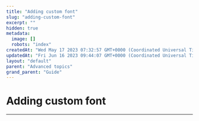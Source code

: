 ```yaml
---
title: "Adding custom font"
slug: "adding-custom-font"
excerpt: ""
hidden: true
metadata: 
  image: []
  robots: "index"
createdAt: "Wed May 17 2023 07:32:57 GMT+0000 (Coordinated Universal Time)"
updatedAt: "Fri Jun 16 2023 09:44:07 GMT+0000 (Coordinated Universal Time)"
layout: "default"
parent: "Advanced topics"
grand_parent: "Guide"
---
```

# Adding custom font 
*** 
